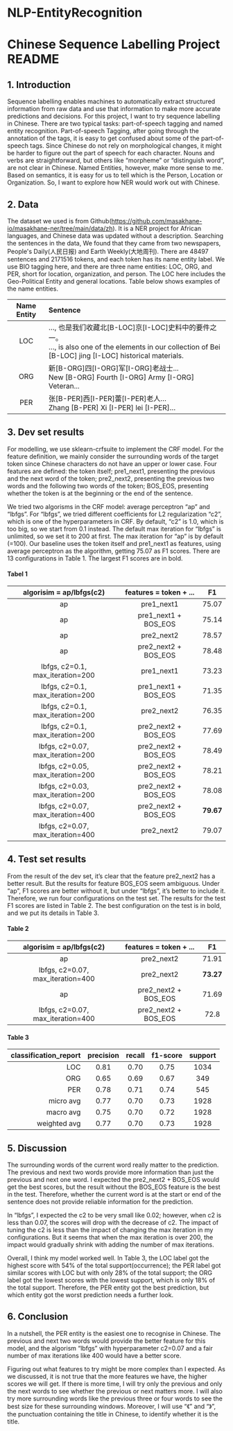 # NLP-EntityRecognition
# Chinese Sequence Labelling Project README

 
## 1. Introduction  
Sequence labelling enables machines to automatically extract structured information from raw data and use that information to make more accurate predictions and decisions. For this project, I want to try sequence labelling in Chinese. There are two typical tasks: part-of-speech tagging and named entity recognition. Part-of-speech Tagging, after going through the annotation of the tags, it is easy to get confused about some of the part-of-speech tags. Since Chinese do not rely on morphological changes, it might be harder to figure out the part of speech for each character. Nouns and verbs are straightforward, but others like “morpheme” or “distinguish word”, are not clear in Chinese. Named Entities, however, make more sense to me. Based on semantics, it is easy for us to tell which is the Person, Location or Organization. So, I want to explore how NER would work out with Chinese.  

## 2. Data  
The dataset we used is from Github(https://github.com/masakhane-io/masakhane-ner/tree/main/data/zh). It is a NER project for African languages, and Chinese data was updated without a description. Searching the sentences in the data, We found that they came from two newspapers, People's Daily(人民日报) and Earth Weekly(大地周刊). There are 48497 sentences and 2171516 tokens, and each token has its name entity label. We use BIO tagging here, and there are three name entities: LOC, ORG, and PER, short for location, organization, and person. The LOC here includes the Geo-Political Entity and general locations. Table below shows examples of the name entities.


| Name Entity | Sentence                                                                                                                                                                                                         |
|:-----------:|:-----------------------------------------------------------------------------------------------------------------------------------------------------------------------------------------------------------------|
|     LOC     | …, 也是我们收藏北[B-LOC]京[I-LOC]史料中的要件之一。<br/>…, is also one of the elements in our collection of Bei [B-LOC] jing [I-LOC] historical materials.                                                                        |
|     ORG     | 新[B-ORG]四[I-ORG]军[I-ORG]老战士...<br/>New [B-ORG] Fourth [I-ORG] Army [I-ORG] Veteran...                                                                                                                            |
|     PER     | 张[B-PER]西[I-PER]蕾[I-PER]老人…<br/>Zhang [B-PER] Xi [I-PER] lei [I-PER]…                                                                                                                                            |

## 3. Dev set results  
For modelling, we use sklearn-crfsuite to implement the CRF model. For the feature definition, we mainly consider the surrounding words of the target token since Chinese characters do not have an upper or lower case. Four features are defined: the token itself; pre1_next1, presenting the previous and the next word of the token; pre2_next2, presenting the previous two words and the following two words of the token; BOS_EOS, presenting whether the token is at the beginning or the end of the sentence. 

We tried two algorisms in the CRF model: average perceptron “ap” and “lbfgs”. For “lbfgs”, we tried different coefficients for L2 regularization “c2”, which is one of the hyperparameters in CRF. By default, “c2” is 1.0, which is too big, so we start from 0.1 instead. The default max iteration for “lbfgs” is unlimited, so we set it to 200 at first. The max iteration for “ap” is by default (=100). Our baseline uses the token itself and pre1_next1 as features, using average perceptron as the algorithm, getting 75.07 as F1 scores. There are 13 configurations in Table 1. The largest F1 scores are in bold.


#### Tabel 1
|     algorisim = ap/lbfgs(c2)      | features = token + ... |    F1     |
|:---------------------------------:|:----------------------:|:---------:|
|                ap                 |       pre1_next1       |   75.07   |
|                ap                 |  pre1_next1 + BOS_EOS  |   75.14   |
|                ap                 |       pre2_next2       |   78.57   |
|                ap                 |  pre2_next2 + BOS_EOS  |   78.48   |
| lbfgs, c2=0.1, max_iteration=200  |       pre1_next1       |   73.23   |
| lbfgs, c2=0.1, max_iteration=200  |  pre1_next1 + BOS_EOS  |   71.35   |
| lbfgs, c2=0.1, max_iteration=200  |       pre2_next2       |   76.35   |
| lbfgs, c2=0.1, max_iteration=200  |  pre2_next2 + BOS_EOS  |   77.69   |
| lbfgs, c2=0.07, max_iteration=200 |  pre2_next2 + BOS_EOS  |   78.49   |
| lbfgs, c2=0.05, max_iteration=200 |  pre2_next2 + BOS_EOS  |   78.21   |
| lbfgs, c2=0.03, max_iteration=200 |  pre2_next2 + BOS_EOS  |   78.08   |
| lbfgs, c2=0.07, max_iteration=400 |  pre2_next2 + BOS_EOS  | **79.67** |
| lbfgs, c2=0.07, max_iteration=400 |       pre2_next2       |   79.07   |


## 4. Test set results  
 
 From the result of the dev set, it’s clear that the feature pre2_next2 has a better result. But the results for feature BOS_EOS seem ambiguous. Under “ap”, F1 scores are better without it, but under “lbfgs”, it’s better to include it. Therefore, we run four configurations on the test set. The results for the test F1 scores are listed in Table 2. The best configuration on the test is in bold, and we put its details in Table 3. 
  
#### Table 2
|     algorisim = ap/lbfgs(c2)      | features = token + ... |    F1     |
|:---------------------------------:|:----------------------:|:---------:|
|                ap                 |       pre2_next2       |   71.91   |
| lbfgs, c2=0.07, max_iteration=400 |       pre2_next2       | **73.27** |
|                ap                 |  pre2_next2 + BOS_EOS  |   71.69   |
| lbfgs, c2=0.07, max_iteration=400 |  pre2_next2 + BOS_EOS  |   72.8    |
  
#### Table 3
| classification_report | precision | recall | f1-score | support |
|----------------------:|:---------:|:------:|:--------:|:-------:|
|                   LOC |   0.81    |  0.70  |   0.75   |  1034   |
|                   ORG |   0.65    |  0.69  |   0.67   |   349   |
|                   PER |   0.78    |  0.71  |   0.74   |   545   |
|             micro avg |   0.77    |  0.70  |   0.73   |  1928   | 
|             macro avg |   0.75    |  0.70  |   0.72   |  1928   |   
|          weighted avg |   0.77    |  0.70  |   0.73   |  1928   |                         

## 5. Discussion  
  
The surrounding words of the current word really matter to the prediction. The previous and next two words provide more information than just the previous and next one word. I expected the pre2_next2 + BOS_EOS would get the best scores, but the result without the BOS_EOS feature is the best in the test. Therefore, whether the current word is at the start or end of the sentence does not provide reliable information for the prediction. 

In “lbfgs”, I expected the c2 to be very small like 0.02; however, when c2 is less than 0.07, the scores will drop with the decrease of c2. The impact of tuning the c2 is less than the impact of changing the max iteration in my configurations. But it seems that when the max iteration is over 200, the impact would gradually shrink with adding the number of max iterations. 

Overall, I think my model worked well. In Table 3, the LOC label got the highest score with 54% of the total support(occurrence); the PER label got similar scores with LOC but with only 28% of the total support; the ORG label got the lowest scores with the lowest support, which is only 18% of the total support. Therefore, the PER entity got the best prediction, but which entity got the worst prediction needs a further look.
  

## 6. Conclusion  

In a nutshell, the PER entity is the easiest one to recognise in Chinese. The previous and next two words would provide the better feature for this model, and the algorism “lbfgs” with hyperparameter c2=0.07 and a fair number of max iterations like 400 would have a better score. 

Figuring out what features to try might be more complex than I expected. As we discussed, it is not true that the more features we have, the higher scores we will get. If there is more time, I will try only the previous and only the next words to see whether the previous or next matters more. I will also try more surrounding words like the previous three or four words to see the best size for these surrounding windows. Moreover, I will use “《” and “》”, the punctuation containing the title in Chinese, to identify whether it is the title.

